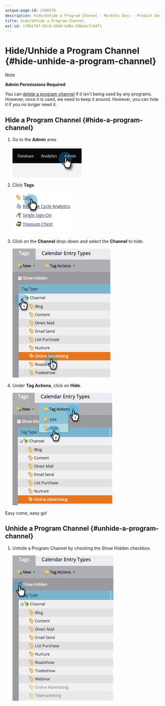 ```yaml
---
unique-page-id: 2360276
description: Hide/Unhide a Program Channel - Marketo Docs - Product Documentation
title: Hide/Unhide a Program Channel
exl-id: 17061f87-85c9-4940-bd8e-590e4c7c04f1
---
```

# Hide/Unhide a Program Channel {#hide-unhide-a-program-channel}

>[!NOTE]
>
>**Admin Permissions Required**

You can [delete a program channel](/help/marketo/product-docs/administration/tags/delete-a-program-channel.md) if it isn't being used by any programs.  However, once it is used, we need to keep it around.  However, you can hide it if you no longer need it.

## Hide a Program Channel {#hide-a-program-channel}

1. Go to the **Admin** area.

   ![](assets/hide-unhide-a-program-channel-1.png)

1. Click **Tags**.

   ![](assets/hide-unhide-a-program-channel-2.png)

1. Click on the **Channel** drop-down and select the **Channel** to hide.

   ![](assets/hide-unhide-a-program-channel-3.png)

1. Under **Tag Actions**, click on **Hide**.

   ![](assets/hide-unhide-a-program-channel-4.png)

Easy come, easy go!

## Unhide a Program Channel {#unhide-a-program-channel}

1. Unhide a Program Channel by checking the Show Hidden checkbox.

   ![](assets/hide-unhide-a-program-channel-5.png)
